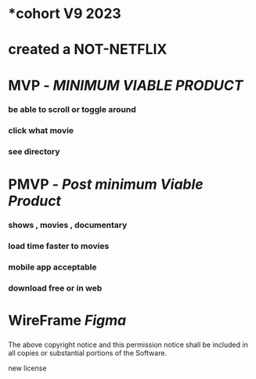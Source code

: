 # *cohort V9 2023
# created  a NOT-NETFLIX 

# MVP - *MINIMUM VIABLE PRODUCT*
### be able to scroll  or toggle around
### click what movie
###  see directory


# PMVP - *Post minimum Viable Product*

### shows , movies , documentary
### load time faster to movies
### mobile app acceptable
### download free or in web





# WireFrame *Figma*

#####



The above copyright notice and this permission notice shall be included in all
copies or substantial portions of the Software.

new license 
